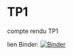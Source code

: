 # TP1
compte rendu TP1

lien Binder: [![Binder](https://mybinder.org/badge_logo.svg)](https://mybinder.org/v2/gh/furioushell98/TP1/HEAD) 
